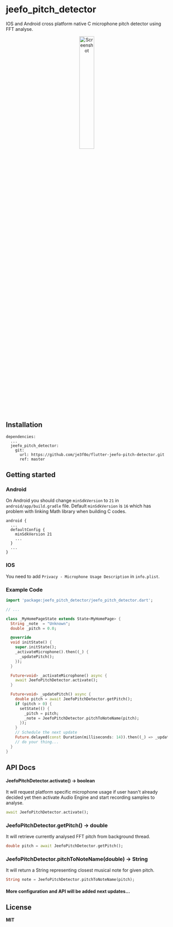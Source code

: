 # jeefo_pitch_detector

IOS and Android cross platform native C microphone pitch detector using FFT 
analyse.

<div align="center">
  <img src="https://github.com/je3f0o/flutter-jeefo-pitch-detector/blob/master/screenshot2.jpg" width="30%" alt="Screenshot">
</div>

## Installation
```
dependencies:
  ...
  jeefo_pitch_detector:
    git:
      url: https://github.com/je3f0o/flutter-jeefo-pitch-detector.git
      ref: master
```

## Getting started
### Android
On Android you should change `minSdkVersion` to `21` in 
`android/app/build.gradle` file.  Default `minSdkVersion` is `16` which has 
problem with linking Math library when building C codes.
```
android {
  ...
  defaultConfig {
    minSdkVersion 21
    ...
  }
  ...
}
```

### IOS
You need to add `Privacy - Microphone Usage Description` in `info.plist`.

### Example Code
```dart
import 'package:jeefo_pitch_detector/jeefo_pitch_detector.dart';

// ...

class _MyHomePageState extends State<MyHomePage> {
  String _note  = "Unknown";
  double _pitch = 0.0;

  @override
  void initState() {
    super.initState();
    _activateMicrophone().then((_) {
      _updatePitch();
    });
  }

  Future<void> _activateMicrophone() async {
    await JeefoPitchDetector.activate();
  }

  Future<void> _updatePitch() async {
    double pitch = await JeefoPitchDetector.getPitch();
    if (pitch > 0) {
      setState(() {
        _pitch = pitch;
        _note = JeefoPitchDetector.pitchToNoteName(pitch);
      });
    }
    // Schedule the next update
    Future.delayed(const Duration(milliseconds: 14)).then((_) => _updatePitch());
    // do your thing...
  }
}
```

## API Docs

#### JeefoPitchDetector.activate() -> boolean
It will request platform specific microphone usage if user hasn't already 
decided yet then activate Audio Engine and start recording samples to analyse.
```dart
await JeefoPitchDetector.activate();
```

### JeefoPitchDetector.getPitch() -> double
It will retrieve currently analysed FFT pitch from background thread.
```dart
double pitch = await JeefoPitchDetector.getPitch();
```

### JeefoPitchDetector.pitchToNoteName(double) -> String
It will return a String representing closest musical note for given pitch.
```dart
String note = JeefoPitchDetector.pitchToNoteName(pitch);
```

#### More configuration and API will be added next updates...

## License
**MIT**